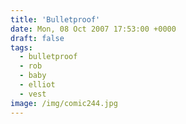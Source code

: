 ```yaml
---
title: 'Bulletproof'
date: Mon, 08 Oct 2007 17:53:00 +0000
draft: false
tags:
  - bulletproof
  - rob
  - baby
  - elliot
  - vest
image: /img/comic244.jpg
---
```


